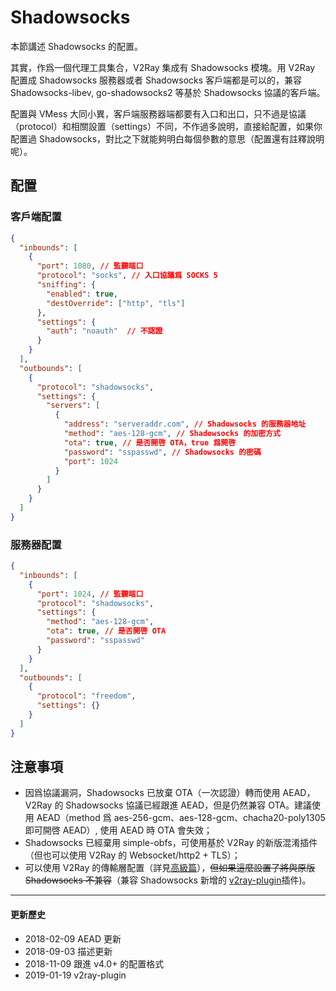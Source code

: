 # Shadowsocks

本節講述 Shadowsocks 的配置。

其實，作爲一個代理工具集合，V2Ray 集成有 Shadowsocks 模塊。用 V2Ray 配置成 Shadowsocks 服務器或者 Shadowsocks 客戶端都是可以的，兼容 Shadowsocks-libev, go-shadowsocks2 等基於 Shadowsocks 協議的客戶端。

配置與 VMess 大同小異，客戶端服務器端都要有入口和出口，只不過是協議（protocol）和相關設置（settings）不同，不作過多說明，直接給配置，如果你配置過 Shadowsocks，對比之下就能夠明白每個參數的意思（配置還有註釋說明呢）。

## 配置

### 客戶端配置

```json
{
  "inbounds": [
    {
      "port": 1080, // 監聽端口
      "protocol": "socks", // 入口協議爲 SOCKS 5
      "sniffing": {
        "enabled": true,
        "destOverride": ["http", "tls"]
      },
      "settings": {
        "auth": "noauth"  // 不認證
      }
    }
  ],
  "outbounds": [
    {
      "protocol": "shadowsocks",
      "settings": {
        "servers": [
          {
            "address": "serveraddr.com", // Shadowsocks 的服務器地址
            "method": "aes-128-gcm", // Shadowsocks 的加密方式
            "ota": true, // 是否開啓 OTA，true 爲開啓
            "password": "sspasswd", // Shadowsocks 的密碼
            "port": 1024  
          }
        ]
      }
    }
  ]
}
```

### 服務器配置

```json
{
  "inbounds": [
    {
      "port": 1024, // 監聽端口
      "protocol": "shadowsocks",
      "settings": {
        "method": "aes-128-gcm",
        "ota": true, // 是否開啓 OTA
        "password": "sspasswd"
      }
    }
  ],
  "outbounds": [
    {
      "protocol": "freedom",  
      "settings": {}
    }
  ]
}
```

## 注意事項

- 因爲協議漏洞，Shadowsocks 已放棄 OTA（一次認證）轉而使用 AEAD，V2Ray 的 Shadowsocks 協議已經跟進 AEAD，但是仍然兼容 OTA。建議使用 AEAD（method 爲 aes-256-gcm、aes-128-gcm、chacha20-poly1305 即可開啓 AEAD）, 使用 AEAD 時 OTA 會失效；
- Shadowsocks 已經棄用 simple-obfs，可使用基於 V2Ray 的新版混淆插件（但也可以使用 V2Ray 的 Websocket/http2 + TLS）；
- 可以使用 V2Ray 的傳輸層配置（詳見[高級篇](/advanced/advanced.md)），~~但如果這麼設置了將與原版 Shadowsocks 不兼容~~（兼容 Shadowsocks 新增的 [v2ray-plugin](https://github.com/shadowsocks/v2ray-plugin)插件)。

---

#### 更新歷史

- 2018-02-09 AEAD 更新
- 2018-09-03 描述更新
- 2018-11-09 跟進 v4.0+ 的配置格式
- 2019-01-19 v2ray-plugin 
